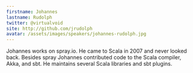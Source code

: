```yaml
---
firstname: Johannes
lastname: Rudolph
twitter: @virtualvoid
site: http://github.com/jrudolph 
avatar: /assets/images/speakers/johannes-rudolph.jpg
---
```


Johannes works on spray.io. He came to Scala in 2007 and never looked back. Besides spray Johannes contributed code to the Scala compiler, Akka, and sbt. He maintains several Scala libraries and sbt plugins.

